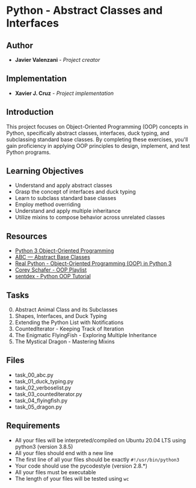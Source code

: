 # Python - Abstract Classes and Interfaces

## Author

* **Javier Valenzani** - *Project creator*

## Implementation

* **Xavier J. Cruz** - *Project implementation*

## Introduction
This project focuses on Object-Oriented Programming (OOP) concepts in Python, specifically abstract classes, interfaces, duck typing, and subclassing standard base classes. By completing these exercises, you'll gain proficiency in applying OOP principles to design, implement, and test Python programs.

## Learning Objectives
- Understand and apply abstract classes
- Grasp the concept of interfaces and duck typing
- Learn to subclass standard base classes
- Employ method overriding
- Understand and apply multiple inheritance
- Utilize mixins to compose behavior across unrelated classes

## Resources
- [Python 3 Object-Oriented Programming](https://realpython.com/python3-object-oriented-programming/)
- [ABC — Abstract Base Classes](https://docs.python.org/3/library/abc.html)
- [Real Python - Object-Oriented Programming (OOP) in Python 3](https://realpython.com/python3-object-oriented-programming/)
- [Corey Schafer - OOP Playlist](https://www.youtube.com/playlist?list=PL-osiE80TeTsqhIuOqKhwlXsIBIdSeYtc)
- [sentdex - Python OOP Tutorial](https://www.youtube.com/watch?v=ZDa-Z5JzLYM&list=PL-osiE80TeTsqhIuOqKhwlXsIBIdSeYtc)

## Tasks
0. Abstract Animal Class and its Subclasses
1. Shapes, Interfaces, and Duck Typing
2. Extending the Python List with Notifications
3. CountedIterator - Keeping Track of Iteration
4. The Enigmatic FlyingFish - Exploring Multiple Inheritance
5. The Mystical Dragon - Mastering Mixins

## Files
- task_00_abc.py
- task_01_duck_typing.py
- task_02_verboselist.py
- task_03_countediterator.py
- task_04_flyingfish.py
- task_05_dragon.py

## Requirements
- All your files will be interpreted/compiled on Ubuntu 20.04 LTS using python3 (version 3.8.5)
- All your files should end with a new line
- The first line of all your files should be exactly `#!/usr/bin/python3`
- Your code should use the pycodestyle (version 2.8.*)
- All your files must be executable
- The length of your files will be tested using `wc`


